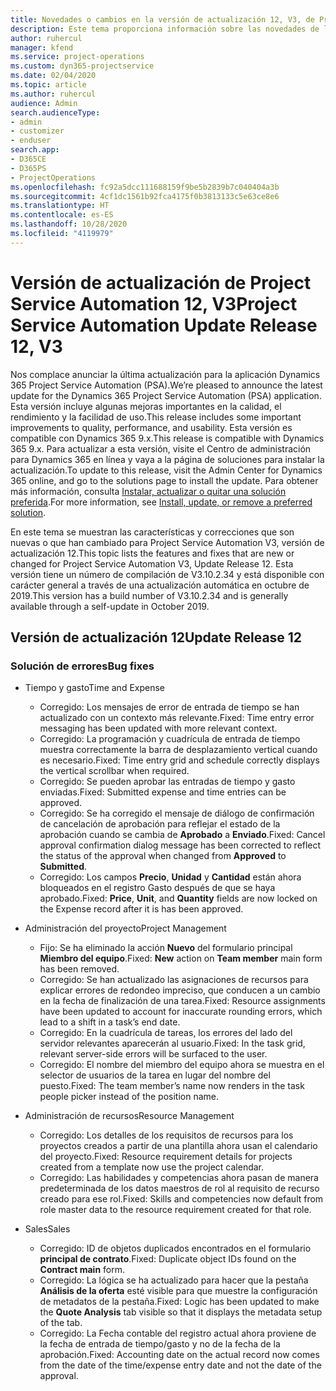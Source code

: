 ```yaml
---
title: Novedades o cambios en la versión de actualización 12, V3, de Project Service Automation
description: Este tema proporciona información sobre las novedades de la versión de actualización 12 de Project Service Automation, V3.
author: ruhercul
manager: kfend
ms.service: project-operations
ms.custom: dyn365-projectservice
ms.date: 02/04/2020
ms.topic: article
ms.author: ruhercul
audience: Admin
search.audienceType:
- admin
- customizer
- enduser
search.app:
- D365CE
- D365PS
- ProjectOperations
ms.openlocfilehash: fc92a5dcc111688159f9be5b2839b7c040404a3b
ms.sourcegitcommit: 4cf1dc1561b92fca4175f0b3813133c5e63ce8e6
ms.translationtype: HT
ms.contentlocale: es-ES
ms.lasthandoff: 10/28/2020
ms.locfileid: "4119979"
---
```

# <a name="project-service-automation-update-release-12-v3"></a><span data-ttu-id="5deb1-103">Versión de actualización de Project Service Automation 12, V3</span><span class="sxs-lookup"><span data-stu-id="5deb1-103">Project Service Automation Update Release 12, V3</span></span>
<span data-ttu-id="5deb1-104">Nos complace anunciar la última actualización para la aplicación Dynamics 365 Project Service Automation (PSA).</span><span class="sxs-lookup"><span data-stu-id="5deb1-104">We’re pleased to announce the latest update for the Dynamics 365 Project Service Automation (PSA) application.</span></span> <span data-ttu-id="5deb1-105">Esta versión incluye algunas mejoras importantes en la calidad, el rendimiento y la facilidad de uso.</span><span class="sxs-lookup"><span data-stu-id="5deb1-105">This release includes some important improvements to quality, performance, and usability.</span></span> <span data-ttu-id="5deb1-106">Esta versión es compatible con Dynamics 365 9.x.</span><span class="sxs-lookup"><span data-stu-id="5deb1-106">This release is compatible with Dynamics 365 9.x.</span></span> <span data-ttu-id="5deb1-107">Para actualizar a esta versión, visite el Centro de administración para Dynamics 365 en línea y vaya a la página de soluciones para instalar la actualización.</span><span class="sxs-lookup"><span data-stu-id="5deb1-107">To update to this release, visit the Admin Center for Dynamics 365 online, and go to the solutions page to install the update.</span></span> <span data-ttu-id="5deb1-108">Para obtener más información, consulta [Instalar, actualizar o quitar una solución preferida](https://docs.microsoft.com/power-platform/admin/install-remove-preferred-solution).</span><span class="sxs-lookup"><span data-stu-id="5deb1-108">For more information, see [Install, update, or remove a preferred solution](https://docs.microsoft.com/power-platform/admin/install-remove-preferred-solution).</span></span>

<span data-ttu-id="5deb1-109">En este tema se muestran las características y correcciones que son nuevas o que han cambiado para Project Service Automation V3, versión de actualización 12.</span><span class="sxs-lookup"><span data-stu-id="5deb1-109">This topic lists the features and fixes that are new or changed for Project Service Automation V3, Update Release 12.</span></span> <span data-ttu-id="5deb1-110">Esta versión tiene un número de compilación de V3.10.2.34 y está disponible con carácter general a través de una actualización automática en octubre de 2019.</span><span class="sxs-lookup"><span data-stu-id="5deb1-110">This version has a build number of V3.10.2.34 and is generally available through a self-update in October 2019.</span></span>

## <a name="update-release-12"></a><span data-ttu-id="5deb1-111">Versión de actualización 12</span><span class="sxs-lookup"><span data-stu-id="5deb1-111">Update Release 12</span></span>

### <a name="bug-fixes"></a><span data-ttu-id="5deb1-112">Solución de errores</span><span class="sxs-lookup"><span data-stu-id="5deb1-112">Bug fixes</span></span>

- <span data-ttu-id="5deb1-113">Tiempo y gasto</span><span class="sxs-lookup"><span data-stu-id="5deb1-113">Time and Expense</span></span>

    - <span data-ttu-id="5deb1-114">Corregido: Los mensajes de error de entrada de tiempo se han actualizado con un contexto más relevante.</span><span class="sxs-lookup"><span data-stu-id="5deb1-114">Fixed: Time entry error messaging has been updated with more relevant context.</span></span>
    - <span data-ttu-id="5deb1-115">Corregido: La programación y cuadrícula de entrada de tiempo muestra correctamente la barra de desplazamiento vertical cuando es necesario.</span><span class="sxs-lookup"><span data-stu-id="5deb1-115">Fixed: Time entry grid and schedule correctly displays the vertical scrollbar when required.</span></span>
    - <span data-ttu-id="5deb1-116">Corregido: Se pueden aprobar las entradas de tiempo y gasto enviadas.</span><span class="sxs-lookup"><span data-stu-id="5deb1-116">Fixed: Submitted expense and time entries can be approved.</span></span>
    - <span data-ttu-id="5deb1-117">Corregido: Se ha corregido el mensaje de diálogo de confirmación de cancelación de aprobación para reflejar el estado de la aprobación cuando se cambia de **Aprobado** a **Enviado**.</span><span class="sxs-lookup"><span data-stu-id="5deb1-117">Fixed: Cancel approval confirmation dialog message has been corrected to reflect the status of the approval when changed from **Approved** to **Submitted**.</span></span>
    - <span data-ttu-id="5deb1-118">Corregido: Los campos **Precio**, **Unidad** y **Cantidad** están ahora bloqueados en el registro Gasto después de que se haya aprobado.</span><span class="sxs-lookup"><span data-stu-id="5deb1-118">Fixed: **Price**, **Unit**, and **Quantity** fields are now locked on the Expense record after it is has been approved.</span></span>

- <span data-ttu-id="5deb1-119">Administración del proyecto</span><span class="sxs-lookup"><span data-stu-id="5deb1-119">Project Management</span></span>

    - <span data-ttu-id="5deb1-120">Fijo: Se ha eliminado la acción **Nuevo** del formulario principal **Miembro del equipo**.</span><span class="sxs-lookup"><span data-stu-id="5deb1-120">Fixed: **New** action on **Team member** main form has been removed.</span></span>
    - <span data-ttu-id="5deb1-121">Corregido: Se han actualizado las asignaciones de recursos para explicar errores de redondeo impreciso, que conducen a un cambio en la fecha de finalización de una tarea.</span><span class="sxs-lookup"><span data-stu-id="5deb1-121">Fixed: Resource assignments have been updated to account for inaccurate rounding errors, which lead to a shift in a task’s end date.</span></span>
    - <span data-ttu-id="5deb1-122">Corregido: En la cuadrícula de tareas, los errores del lado del servidor relevantes aparecerán al usuario.</span><span class="sxs-lookup"><span data-stu-id="5deb1-122">Fixed: In the task grid, relevant server-side errors will be surfaced to the user.</span></span>
    - <span data-ttu-id="5deb1-123">Corregido: El nombre del miembro del equipo ahora se muestra en el selector de usuarios de la tarea en lugar del nombre del puesto.</span><span class="sxs-lookup"><span data-stu-id="5deb1-123">Fixed: The team member’s name now renders in the task people picker instead of the position name.</span></span>

- <span data-ttu-id="5deb1-124">Administración de recursos</span><span class="sxs-lookup"><span data-stu-id="5deb1-124">Resource Management</span></span>

    - <span data-ttu-id="5deb1-125">Corregido: Los detalles de los requisitos de recursos para los proyectos creados a partir de una plantilla ahora usan el calendario del proyecto.</span><span class="sxs-lookup"><span data-stu-id="5deb1-125">Fixed: Resource requirement details for projects created from a template now use the project calendar.</span></span>
    - <span data-ttu-id="5deb1-126">Corregido: Las habilidades y competencias ahora pasan de manera predeterminada de los datos maestros de rol al requisito de recurso creado para ese rol.</span><span class="sxs-lookup"><span data-stu-id="5deb1-126">Fixed: Skills and competencies now default from role master data to the resource requirement created for that role.</span></span>

- <span data-ttu-id="5deb1-127">Sales</span><span class="sxs-lookup"><span data-stu-id="5deb1-127">Sales</span></span>

    - <span data-ttu-id="5deb1-128">Corregido: ID de objetos duplicados encontrados en el formulario **principal de contrato**.</span><span class="sxs-lookup"><span data-stu-id="5deb1-128">Fixed: Duplicate object IDs found on the **Contract main** form.</span></span>
    - <span data-ttu-id="5deb1-129">Corregido: La lógica se ha actualizado para hacer que la pestaña **Análisis de la oferta** esté visible para que muestre la configuración de metadatos de la pestaña.</span><span class="sxs-lookup"><span data-stu-id="5deb1-129">Fixed: Logic has been updated to make the **Quote Analysis** tab visible so that it displays the metadata setup of the tab.</span></span>
    - <span data-ttu-id="5deb1-130">Corregido: La Fecha contable del registro actual ahora proviene de la fecha de entrada de tiempo/gasto y no de la fecha de la aprobación.</span><span class="sxs-lookup"><span data-stu-id="5deb1-130">Fixed: Accounting date on the actual record now comes from the date of the time/expense entry date and not the date of the approval.</span></span>
